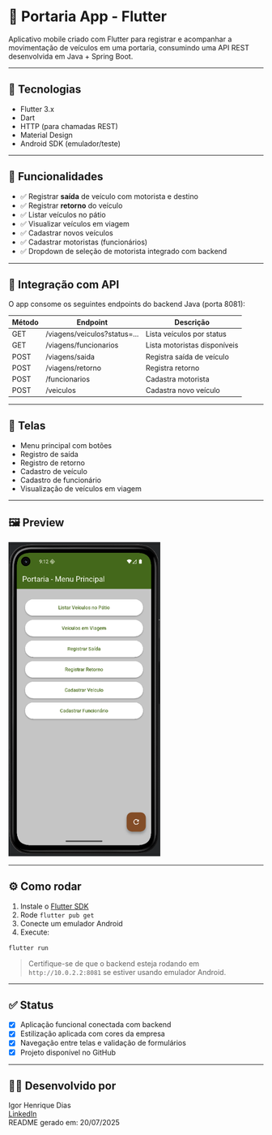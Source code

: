 # 📱 Portaria App - Flutter

Aplicativo mobile criado com Flutter para registrar e acompanhar a movimentação de veículos em uma
portaria, consumindo uma API REST desenvolvida em Java + Spring Boot.

---

## 🧱 Tecnologias

- Flutter 3.x
- Dart
- HTTP (para chamadas REST)
- Material Design
- Android SDK (emulador/teste)

---

## 🚀 Funcionalidades

- ✅ Registrar **saída** de veículo com motorista e destino
- ✅ Registrar **retorno** do veículo
- ✅ Listar veículos no pátio
- ✅ Visualizar veículos em viagem
- ✅ Cadastrar novos veículos
- ✅ Cadastrar motoristas (funcionários)
- ✅ Dropdown de seleção de motorista integrado com backend

---

## 🔌 Integração com API

O app consome os seguintes endpoints do backend Java (porta 8081):

| Método | Endpoint                     | Descrição                    |
|--------|------------------------------|------------------------------|
| GET    | /viagens/veiculos?status=... | Lista veículos por status    |
| GET    | /viagens/funcionarios        | Lista motoristas disponíveis |
| POST   | /viagens/saida               | Registra saída de veículo    |
| POST   | /viagens/retorno             | Registra retorno             |
| POST   | /funcionarios                | Cadastra motorista           |
| POST   | /veiculos                    | Cadastra novo veículo        |

---

## 🧭 Telas

- Menu principal com botões
- Registro de saída
- Registro de retorno
- Cadastro de veículo
- Cadastro de funcionário
- Visualização de veículos em viagem

---

## 🖼️ Preview

<img src="preview_flutter.png" alt="Preview do App" width="300" />


---

## ⚙️ Como rodar

1. Instale o [Flutter SDK](https://flutter.dev/docs/get-started/install)
2. Rode `flutter pub get`
3. Conecte um emulador Android
4. Execute:

```bash
flutter run
```

> Certifique-se de que o backend esteja rodando em `http://10.0.2.2:8081` se estiver usando emulador
> Android.

---

## ✅ Status

- [x] Aplicação funcional conectada com backend
- [x] Estilização aplicada com cores da empresa
- [x] Navegação entre telas e validação de formulários
- [x] Projeto disponível no GitHub

---

## 👨‍💻 Desenvolvido por

Igor Henrique Dias  
[LinkedIn](https://www.linkedin.com/in/igorhdias)  
README gerado em: 20/07/2025
